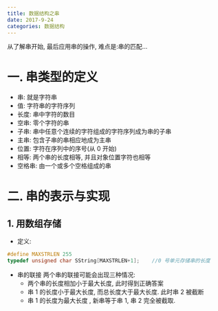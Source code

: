 ```yaml
---
title: 数据结构之串
date: 2017-9-24
categories: 数据结构
---
```


从了解串开始, 最后应用串的操作, 难点是:串的匹配...
<!--more-->
# 一. 串类型的定义

- 串: 就是字符串
- 值: 字符串的字符序列
- 长度: 串中字符的数目
- 空串: 零个字符的串
- 子串: 串中任意个连续的字符组成的字符序列成为串的子串
- 主串: 包含子串的串相应地成为主串
- 位置: 字符在序列中的序号(从 0 开始)
- 相等: 两个串的长度相等, 并且对象位置字符也相等
- 空格串: 由一个或多个空格组成的串

# 二. 串的表示与实现
## 1. 用数组存储
- 定义:
```C
#define MAXSTRLEN 255
typedef unsigned char SString[MAXSTRLEN+1];    //0 号单元存储串的长度
```
- 串的联接
    两个串的联接可能会出现三种情况:
    + 两个串的长度相加小于最大长度, 此时得到正确答案
    + 串 1 的长度小于最大长度, 而总长度大于最大长度. 此时串 2 被截断
    + 串 1 的长度为最大长度 , 新串等于串 1, 串 2 完全被截取.
